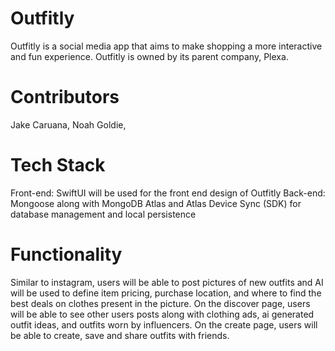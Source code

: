# Outfitly
Outfitly is a social media app that aims to make shopping a more interactive and fun experience. Outfitly is owned by its parent company, Plexa.

# Contributors
Jake Caruana, Noah Goldie, 

# Tech Stack
Front-end: SwiftUI will be used for the front end design of Outfitly
Back-end: Mongoose along with MongoDB Atlas and Atlas Device Sync (SDK) for database management and local persistence

# Functionality
Similar to instagram, users will be able to post pictures of new outfits and AI will be used to define item pricing, purchase location, and where to find the best deals on clothes present in the picture.
On the discover page, users will be able to see other users posts along with clothing ads, ai generated outfit ideas, and outfits worn by influencers.
On the create page, users will be able to create, save and share outfits with friends.
